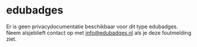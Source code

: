 # edubadges

Er is geen privacydocumentatie beschikbaar voor dit type edubadges. Neem alsjeblieft contact op met [info@edubadges.nl](mailto:info@edubadges.nl) als je deze foutmelding ziet.